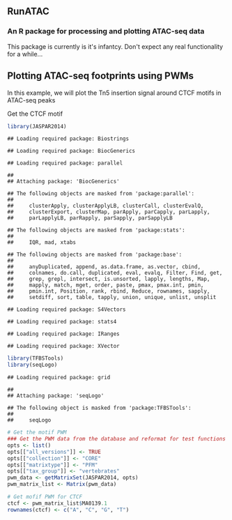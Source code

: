 RunATAC
-------

### An R package for processing and plotting ATAC-seq data

This package is currently is it's infantcy. Don't expect any real functionality for a while...

Plotting ATAC-seq footprints using PWMs
---------------------------------------

In this example, we will plot the Tn5 insertion signal around CTCF motifs in ATAC-seq peaks

Get the CTCF motif

``` r
library(JASPAR2014)
```

    ## Loading required package: Biostrings

    ## Loading required package: BiocGenerics

    ## Loading required package: parallel

    ## 
    ## Attaching package: 'BiocGenerics'

    ## The following objects are masked from 'package:parallel':
    ## 
    ##     clusterApply, clusterApplyLB, clusterCall, clusterEvalQ,
    ##     clusterExport, clusterMap, parApply, parCapply, parLapply,
    ##     parLapplyLB, parRapply, parSapply, parSapplyLB

    ## The following objects are masked from 'package:stats':
    ## 
    ##     IQR, mad, xtabs

    ## The following objects are masked from 'package:base':
    ## 
    ##     anyDuplicated, append, as.data.frame, as.vector, cbind,
    ##     colnames, do.call, duplicated, eval, evalq, Filter, Find, get,
    ##     grep, grepl, intersect, is.unsorted, lapply, lengths, Map,
    ##     mapply, match, mget, order, paste, pmax, pmax.int, pmin,
    ##     pmin.int, Position, rank, rbind, Reduce, rownames, sapply,
    ##     setdiff, sort, table, tapply, union, unique, unlist, unsplit

    ## Loading required package: S4Vectors

    ## Loading required package: stats4

    ## Loading required package: IRanges

    ## Loading required package: XVector

``` r
library(TFBSTools)
library(seqLogo)
```

    ## Loading required package: grid

    ## 
    ## Attaching package: 'seqLogo'

    ## The following object is masked from 'package:TFBSTools':
    ## 
    ##     seqLogo

``` r
# Get the motif PWM
### Get the PWM data from the database and reformat for test functions
opts <- list()
opts[["all_versions"]] <- TRUE
opts[["collection"]] <- "CORE"
opts[["matrixtype"]] <- "PFM"
opts[["tax_group"]] <- "vertebrates"
pwm_data <- getMatrixSet(JASPAR2014, opts)
pwm_matrix_list <- Matrix(pwm_data)

# Get mofif PWM for CTCF
ctcf <- pwm_matrix_list$MA0139.1
rownames(ctcf) <- c("A", "C", "G", "T")
```
